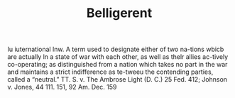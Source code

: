 ---
title: Belligerent
permalink: "/definitions/belligerent.html"
body: Iu iuternational lnw. A term used to designate either of two na-tions wbicb
  are actually ln a state of war with each other, as well as thelr allies ac-tively
  co-operating; as distinguished from a nation which takes no part in the war and
  maintains a strict indifference as te-tweeu the contending parties, called a “neutral.”
  TT. S. v. The Ambrose Light (D. C.) 25 Fed. 412; Johnson v. Jones, 44 111. 151,
  92 Am. Dec. 159
published_at: '2018-07-07'
layout: post
---